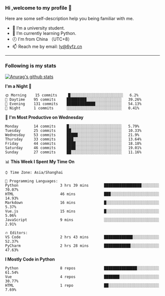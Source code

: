 ### Hi ,welcome to my profile 👋
Here are some self-description help you being familiar with me.
<!--
**liuyunfz/liuyunfz** is a ✨ _special_ ✨ repository because its `README.md` (this file) appears on your GitHub profile.
- 👯 I’m looking to collaborate on ...
- 🤔 I’m looking for help with ...
Here are some ideas to get you started:
-->
- 🏫 I’m a university student.
- 💪 I’m currently learning Python.
- 🕗 I'm from China （UTC+8）
- 📫 Reach me by email: [ly@6yfz.cn](mailto:ly@6yfz.cn)
  
---
### Following is my stats
  
[![Anurag's github stats](https://github-readme-stats.vercel.app/api?username=liuyunfz)](https://github.com/anuraghazra/github-readme-stats)
  
<!--START_SECTION:waka-->
**I'm a Night 🦉** 

```text
🌞 Morning    15 commits     █░░░░░░░░░░░░░░░░░░░░░░░░   6.2% 
🌆 Daytime    95 commits     █████████░░░░░░░░░░░░░░░░   39.26% 
🌃 Evening    131 commits    █████████████░░░░░░░░░░░░   54.13% 
🌙 Night      1 commits      ░░░░░░░░░░░░░░░░░░░░░░░░░   0.41%

```
📅 **I'm Most Productive on Wednesday** 

```text
Monday       14 commits     █░░░░░░░░░░░░░░░░░░░░░░░░   5.79% 
Tuesday      25 commits     ██░░░░░░░░░░░░░░░░░░░░░░░   10.33% 
Wednesday    53 commits     █████░░░░░░░░░░░░░░░░░░░░   21.9% 
Thursday     33 commits     ███░░░░░░░░░░░░░░░░░░░░░░   13.64% 
Friday       44 commits     ████░░░░░░░░░░░░░░░░░░░░░   18.18% 
Saturday     46 commits     ████░░░░░░░░░░░░░░░░░░░░░   19.01% 
Sunday       27 commits     ██░░░░░░░░░░░░░░░░░░░░░░░   11.16%

```


📊 **This Week I Spent My Time On** 

```text
⌚︎ Time Zone: Asia/Shanghai

💬 Programming Languages: 
Python                   3 hrs 39 mins       █████████████████░░░░░░░░   70.07% 
HTML                     46 mins             ███░░░░░░░░░░░░░░░░░░░░░░   14.93% 
Markdown                 16 mins             █░░░░░░░░░░░░░░░░░░░░░░░░   5.37% 
Vue.js                   15 mins             █░░░░░░░░░░░░░░░░░░░░░░░░   5.06% 
JavaScript               9 mins              ░░░░░░░░░░░░░░░░░░░░░░░░░   2.91%

🔥 Editors: 
VS Code                  2 hrs 43 mins       █████████████░░░░░░░░░░░░   52.37% 
PyCharm                  2 hrs 28 mins       ████████████░░░░░░░░░░░░░   47.63%

```

**I Mostly Code in Python** 

```text
Python                   8 repos             ███████████████░░░░░░░░░░   61.54% 
Vue                      4 repos             ███████░░░░░░░░░░░░░░░░░░   30.77% 
HTML                     1 repo              ██░░░░░░░░░░░░░░░░░░░░░░░   7.69%

```



<!--END_SECTION:waka-->
